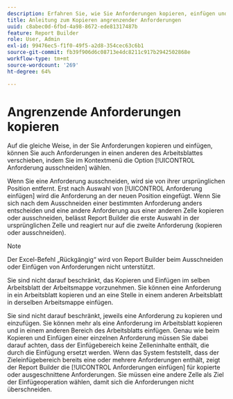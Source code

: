 ```yaml
---
description: Erfahren Sie, wie Sie Anforderungen kopieren, einfügen und in einen anderen Teil des Arbeitsblatts verschieben können.
title: Anleitung zum Kopieren angrenzender Anforderungen
uuid: c8abec0d-6fbd-4a98-8672-ede81317487b
feature: Report Builder
role: User, Admin
exl-id: 99476ec5-f1f0-49f5-a2d8-354cec63c6b1
source-git-commit: fb39f906d6c08713e4dc8211c917b2942502868e
workflow-type: tm+mt
source-wordcount: '269'
ht-degree: 64%

---
```


# Angrenzende Anforderungen kopieren

Auf die gleiche Weise, in der Sie Anforderungen kopieren und einfügen, können Sie auch Anforderungen in einen anderen des Arbeitsblattes verschieben, indem Sie im Kontextmenü die Option [!UICONTROL Anforderung ausschneiden] wählen.

Wenn Sie eine Anforderung ausschneiden, wird sie von ihrer ursprünglichen Position entfernt. Erst nach Auswahl von [!UICONTROL Anforderung einfügen] wird die Anforderung an der neuen Position eingefügt. Wenn Sie sich nach dem Ausschneiden einer bestimmten Anforderung anders entscheiden und eine andere Anforderung aus einer anderen Zelle kopieren oder ausschneiden, belässt Report Builder die erste Auswahl in der ursprünglichen Zelle und reagiert nur auf die zweite Anforderung (kopieren oder ausschneiden).

>[!NOTE]
>
>Der Excel-Befehl „Rückgängig“ wird von Report Builder beim Ausschneiden oder Einfügen von Anforderungen nicht unterstützt.

Sie sind nicht darauf beschränkt, das Kopieren und Einfügen im selben Arbeitsblatt der Arbeitsmappe vorzunehmen. Sie können eine Anforderung in ein Arbeitsblatt kopieren und an eine Stelle in einem anderen Arbeitsblatt in derselben Arbeitsmappe einfügen.

Sie sind nicht darauf beschränkt, jeweils eine Anforderung zu kopieren und einzufügen. Sie können mehr als eine Anforderung im Arbeitsblatt kopieren und in einem anderen Bereich des Arbeitsblatts einfügen. Genau wie beim Kopieren und Einfügen einer einzelnen Anforderung müssen Sie dabei darauf achten, dass der Einfügebereich keine Zelleninhalte enthält, die durch die Einfügung ersetzt werden. Wenn das System feststellt, dass der Zieleinfügebereich bereits eine oder mehrere Anforderungen enthält, zeigt der Report Builder die [!UICONTROL Anforderungen einfügen] für kopierte oder ausgeschnittene Anforderungen. Sie müssen eine andere Zelle als Ziel der Einfügeoperation wählen, damit sich die Anforderungen nicht überschneiden.
